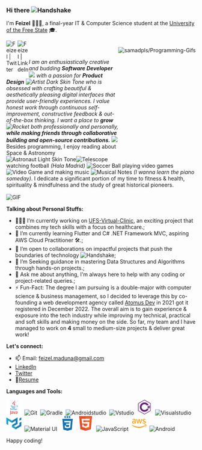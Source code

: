 ### Hi there <img src="https://user-images.githubusercontent.com/74038190/216120981-b9507c36-0e04-4469-8e27-c99271b45ba5.png" alt="Handshake" width="22px" height="22px" />
I'm **Feizel** 👨🏽‍💻, a final-year IT & Computer Science student at the [University of the Free State](https://www.ufs.ac.za/) 🎓.

<a href="https://twitter.com/feizel_">
  <img align="left" alt="Feizel | Twitter" width="30px" src="https://user-images.githubusercontent.com/74038190/235294011-b8074c31-9097-4a65-a594-4151b58743a8.gif" />
</a>
<a href="https://www.linkedin.com/in/feizel-ze-maduna/">
  <img align="left" alt="Feizel | LinkdeIn" width="30px" src="https://user-images.githubusercontent.com/74038190/235294012-0a55e343-37ad-4b0f-924f-c8431d9d2483.gif" />
</a>

<br/>
<a href='https://github.com/samadpls/Programing-Gifs'>
<img align='right' src='https://programming-gifs.cyclic.app' widht=100 height=300 alt='samadpls/Programming-Gifs'></a>
<br/>

<p>
  <em>
    I am an enthusiastically creative and budding <b>Software Developer</b> <img src="https://github.com/TheDudeThatCode/TheDudeThatCode/blob/master/Assets/Developer.gif" width="22px" > with a passion for <b>Product Design</b>&nbsp;<img src="https://raw.githubusercontent.com/Tarikul-Islam-Anik/Animated-Fluent-Emojis/master/Emojis/People%20with%20professions/Artist%20Dark%20Skin%20Tone.png" alt="Artist Dark Skin Tone" width="22px" height="22px"/> who is obsessed with
 crafting beautiful & aesthetically pleasing digital interfaces that provide user-friendly experiences. I value honest work through continuous self-improvement, constructive feedback & out-of-the-box thinking. I want a place to 
    <b>grow</b> <img src="https://raw.githubusercontent.com/Tarikul-Islam-Anik/Animated-Fluent-Emojis/master/Emojis/Travel%20and%20places/Rocket.png" alt="Rocket" width="22px" height="22px" /> both professionally and personally, 
    <b>while making friends through collaborative building and open-source contributions.</b> <img src="https://github.com/TheDudeThatCode/TheDudeThatCode/blob/master/Assets/Medal.gif" width="20px">
  </em><br/> 
  Besides programming, I enjoy reading about Space & Astronomy <img src="https://raw.githubusercontent.com/Tarikul-Islam-Anik/Animated-Fluent-Emojis/master/Emojis/People%20with%20professions/Astronaut%20Light%20Skin%20Tone.png" alt="Astronaut Light Skin Tone" width="22px" height="22px" /><img src="https://raw.githubusercontent.com/Tarikul-Islam-Anik/Animated-Fluent-Emojis/master/Emojis/Objects/Telescope.png" alt="Telescope" width="22px" height="22px" /> watching football <em>(Hala Madrid)</em> <img src="https://raw.githubusercontent.com/Tarikul-Islam-Anik/Animated-Fluent-Emojis/master/Emojis/Activities/Soccer%20Ball.png" alt="Soccer Ball" width="22px" height="22px" /> playing video games <img src="https://raw.githubusercontent.com/Tarikul-Islam-Anik/Animated-Fluent-Emojis/master/Emojis/Activities/Video%20Game.png" alt="Video Game" width="22px" height="22px" /> and making music <img src="https://raw.githubusercontent.com/Tarikul-Islam-Anik/Animated-Fluent-Emojis/master/Emojis/Objects/Musical%20Notes.png" alt="Musical Notes" width="22px" height="22px" /> <em>(I wanna learn the piano someday)</em>. I dedicate a significant portion of my time to fitness & health, spirituality & mindfulness and the study of great historical pioneers.  
</p>

  <img align="center" alt="GIF" src="https://giphy.com/embed/5e25aUTZPcI94uMZgv" />
  
**Talking about Personal Stuffs:**

- 👨🏽‍💻 I’m currently working on [UFS-Virtual-Clinic](https://github.com/Feizel/UFS-Virtual-Clinic), an exciting project that combines my tech skills with a focus on healthcare.;
- 🌱 I’m currently learning Flutter and C# .NET Framework MVC, aspiring AWS Cloud Practitioner 🛠️.; 
- 👯 I’m open to collaborations on impactful projects that push the boundaries of technology <img src="https://user-images.githubusercontent.com/74038190/216120981-b9507c36-0e04-4469-8e27-c99271b45ba5.png" alt="Handshake" width="22px" height="22px" />;
- 🤔 I’m Seeking guidance in mastering Data Structures and Algorithms through hands-on projects.;
- 💬 Ask me about anything, I'm always here to help with any coding or project-related queries.;
- ⚡️ Fun-Fact: The degree I am pursuing is a double-major with computer science & business management, so I decided to leverage this by co-founding a web development agency called [Atomus Dev](https://atomusdev.co.za/) in 2021 got it registered in December 2022. The overall aim is to gain experience & exposure into the tech industry while improving my technical, practical and soft skills and making money on the side. So far, my team and I have managed to work on **4** small to medium-size projects & deliver great work!

**Let's connect:**
- 📫 Email: feizel.maduna@gmail.com
- [LinkedIn](https://www.linkedin.com/in/feizel-ze-maduna/)
- [Twitter](https://twitter.com/feizel_)
- 📝[Resume](https://drive.google.com/file/d/1vPcDUs4agrePEHFC7Edjuu4c4-7sKSz8/view?usp=drive_link)

**Languages and Tools:**  

<img src="https://github.com/devicons/devicon/blob/master/icons/java/java-original-wordmark.svg" title="Java" alt="Java" width="40" height="40"/>&nbsp;
<img src="https://user-images.githubusercontent.com/74038190/212281775-b468df30-4edc-4bf8-a4ee-f52e1aaddc86.gif" title="Git" alt="Git" width="60" height="40"/>&nbsp;
<img src="https://cdn.jsdelivr.net/gh/devicons/devicon/icons/gradle/gradle-plain-wordmark.svg" title="Gradle" alt="Gradle" width="40" height="40"/>&nbsp; 
<img src="https://cdn.jsdelivr.net/gh/devicons/devicon/icons/androidstudio/androidstudio-original-wordmark.svg" title="Androidstudio" alt="Androidstudio" width="60" height="60"/>&nbsp;
<img src="https://user-images.githubusercontent.com/74038190/212257465-7ce8d493-cac5-494e-982a-5a9deb852c4b.gif" title="Vstudio" alt="Vstudio" width="40" height="40"/>&nbsp;
<img src="https://github.com/devicons/devicon/blob/master/icons/csharp/csharp-line.svg" title="Csharp" alt="Csharp" width="40" height="40"/>&nbsp;
<img src="https://cdn.jsdelivr.net/gh/devicons/devicon/icons/visualstudio/visualstudio-plain.svg" title="Visualstudio" alt="Visualstudio" width="40" height="40"/>&nbsp;
<img src="https://github.com/devicons/devicon/blob/master/icons/materialui/materialui-original.svg" title="Material UI" alt="Material UI" width="40" height="40"/>&nbsp;
<img src="https://user-images.githubusercontent.com/74038190/212257467-871d32b7-e401-42e8-a166-fcfd7baa4c6b.gif" title="Material UI" alt="Material UI" width="40" height="40"/>&nbsp;
<img src="https://github.com/devicons/devicon/blob/master/icons/css3/css3-plain-wordmark.svg"  title="CSS3" alt="CSS" width="40" height="40"/>&nbsp;
<img src="https://github.com/devicons/devicon/blob/master/icons/html5/html5-original.svg" title="HTML5" alt="HTML" width="40" height="40"/>&nbsp;
<img src="https://user-images.githubusercontent.com/74038190/212257454-16e3712e-945a-4ca2-b238-408ad0bf87e6.gif" title="JavaScript" alt="JavaScript" width="40" height="40"/>&nbsp;
<img src="https://github.com/devicons/devicon/blob/master/icons/amazonwebservices/amazonwebservices-plain-wordmark.svg" title="AWS" alt="AWS" width="40" height="40"/>&nbsp;
<img src="https://user-images.githubusercontent.com/74038190/212281763-e6ecd7ef-c4aa-45b6-a97c-f33f6bb592bd.gif" title="Android" alt="Android" width="40" height="40"/>&nbsp;

Happy coding! 
